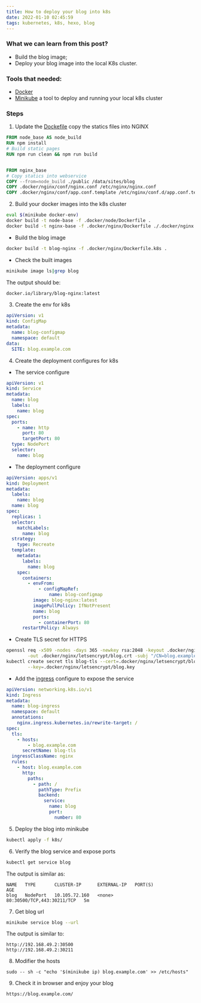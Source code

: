 ```yaml
---
title: How to deploy your blog into k8s
date: 2022-01-10 02:45:59
tags: kubernetes, k8s, hexo, blog
---
```


### What we can learn from this post?
- Build the blog image;
- Deploy your blog image into the local K8s cluster.

### Tools that needed:
- [Docker](https://www.docker.com/) 
- [Minikube](https://minikube.sigs.k8s.io/docs/) a tool to deploy and running your local k8s cluster

### Steps
1. Update the [Dockefile](https://github.com/waxmoth/blog/blob/master/.docker/nginx/Dockerfile) copy the statics files into NGINX
```dockerfile
FROM node_base AS node_build
RUN npm install
# Build static pages
RUN npm run clean && npm run build


FROM nginx_base
# Copy statics into webservice
COPY --from=node_build ./public /data/sites/blog
COPY .docker/nginx/conf/nginx.conf /etc/nginx/nginx.conf
COPY .docker/nginx/conf/app.conf.template /etc/nginx/conf.d/app.conf.template
```

2. Build your docker images into the k8s cluster
```bash
eval $(minikube docker-env)
docker build -t node-base -f .docker/node/Dockerfile .
docker build -t nginx-base -f .docker/nginx/Dockerfile ./.docker/nginx
```
- Build the blog image
```bash
docker build -t blog-nginx -f .docker/nginx/Dockerfile.k8s .
```

- Check the built images
```bash
minikube image ls|grep blog
```
The output should be:
```bash
docker.io/library/blog-nginx:latest
```

3. Create the env for k8s
```yaml
apiVersion: v1
kind: ConfigMap
metadata:
  name: blog-configmap
  namespace: default
data:
  SITE: blog.example.com
```

4. Create the deployment configures for k8s
- The service configure
```yaml
apiVersion: v1
kind: Service
metadata:
  name: blog
  labels:
    name: blog
spec:
  ports:
    - name: http
      port: 80
      targetPort: 80
  type: NodePort
  selector:
    name: blog
```

- The deployment configure
```yaml
apiVersion: apps/v1
kind: Deployment
metadata:
  labels:
    name: blog
  name: blog
spec:
  replicas: 1
  selector:
    matchLabels:
      name: blog
  strategy:
    type: Recreate
  template:
    metadata:
      labels:
        name: blog
    spec:
      containers:
        - envFrom:
            - configMapRef:
                name: blog-configmap
          image: blog-nginx:latest
          imagePullPolicy: IfNotPresent
          name: blog
          ports:
            - containerPort: 80
      restartPolicy: Always
```

- Create TLS secret for HTTPS
```bash
openssl req -x509 -nodes -days 365 -newkey rsa:2048 -keyout .docker/nginx/letsencrypt/blog.key \
        -out .docker/nginx/letsencrypt/blog.crt -subj "/CN=blog.example.com/O=example.com"
kubectl create secret tls blog-tls --cert=.docker/nginx/letsencrypt/blog.crt \
        --key=.docker/nginx/letsencrypt/blog.key
```

- Add the [ingress](https://kubernetes.io/docs/concepts/services-networking/ingress/) configure to expose the service
```yaml
apiVersion: networking.k8s.io/v1
kind: Ingress
metadata:
  name: blog-ingress
  namespace: default
  annotations:
    nginx.ingress.kubernetes.io/rewrite-target: /
spec:
  tls:
    - hosts:
        - blog.example.com
      secretName: blog-tls
  ingressClassName: nginx
  rules:
    - host: blog.example.com
      http:
        paths:
          - path: /
            pathType: Prefix
            backend:
              service:
                name: blog
                port:
                  number: 80
```

5. Deploy the blog into minikube
```bash
kubectl apply -f k8s/
```

6. Verify the blog service and expose ports
```bash
kubectl get service blog
```
The output is similar as:
```
NAME   TYPE       CLUSTER-IP      EXTERNAL-IP   PORT(S)                      AGE
blog   NodePort   10.105.72.160   <none>        80:30500/TCP,443:30211/TCP   5m
```

7. Get blog url
```bash
minikube service blog --url
```
The output is similar to:
```
http://192.168.49.2:30500
http://192.168.49.2:30211
```

8. Modifier the hosts
```
sudo -- sh -c "echo '$(minikube ip) blog.example.com' >> /etc/hosts"
```

9. Check it in browser and enjoy your blog
```
https://blog.example.com/
```
